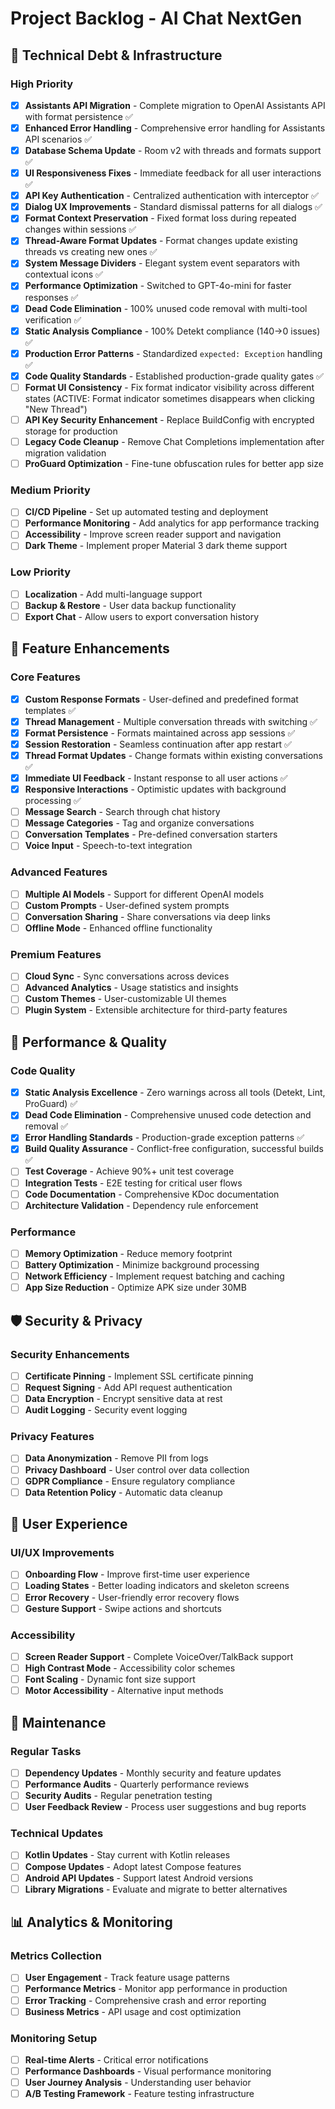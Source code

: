 # Project Backlog - AI Chat NextGen

## 🔧 Technical Debt & Infrastructure

### High Priority
- [x] **Assistants API Migration** - Complete migration to OpenAI Assistants API with format persistence ✅
- [x] **Enhanced Error Handling** - Comprehensive error handling for Assistants API scenarios ✅
- [x] **Database Schema Update** - Room v2 with threads and formats support ✅
- [x] **UI Responsiveness Fixes** - Immediate feedback for all user interactions ✅
- [x] **API Key Authentication** - Centralized authentication with interceptor ✅
- [x] **Dialog UX Improvements** - Standard dismissal patterns for all dialogs ✅
- [x] **Format Context Preservation** - Fixed format loss during repeated changes within sessions ✅
- [x] **Thread-Aware Format Updates** - Format changes update existing threads vs creating new ones ✅
- [x] **System Message Dividers** - Elegant system event separators with contextual icons ✅
- [x] **Performance Optimization** - Switched to GPT-4o-mini for faster responses ✅
- [x] **Dead Code Elimination** - 100% unused code removal with multi-tool verification ✅
- [x] **Static Analysis Compliance** - 100% Detekt compliance (140→0 issues) ✅
- [x] **Production Error Patterns** - Standardized `expected: Exception` handling ✅
- [x] **Code Quality Standards** - Established production-grade quality gates ✅
- [ ] **Format UI Consistency** - Fix format indicator visibility across different states (ACTIVE: Format indicator sometimes disappears when clicking "New Thread")
- [ ] **API Key Security Enhancement** - Replace BuildConfig with encrypted storage for production
- [ ] **Legacy Code Cleanup** - Remove Chat Completions implementation after migration validation
- [ ] **ProGuard Optimization** - Fine-tune obfuscation rules for better app size

### Medium Priority
- [ ] **CI/CD Pipeline** - Set up automated testing and deployment
- [ ] **Performance Monitoring** - Add analytics for app performance tracking
- [ ] **Accessibility** - Improve screen reader support and navigation
- [ ] **Dark Theme** - Implement proper Material 3 dark theme support

### Low Priority
- [ ] **Localization** - Add multi-language support
- [ ] **Backup & Restore** - User data backup functionality
- [ ] **Export Chat** - Allow users to export conversation history

## 🚀 Feature Enhancements

### Core Features
- [x] **Custom Response Formats** - User-defined and predefined format templates ✅
- [x] **Thread Management** - Multiple conversation threads with switching ✅
- [x] **Format Persistence** - Formats maintained across app sessions ✅
- [x] **Session Restoration** - Seamless continuation after app restart ✅
- [x] **Thread Format Updates** - Change formats within existing conversations ✅
- [x] **Immediate UI Feedback** - Instant response to all user actions ✅
- [x] **Responsive Interactions** - Optimistic updates with background processing ✅
- [ ] **Message Search** - Search through chat history
- [ ] **Message Categories** - Tag and organize conversations
- [ ] **Conversation Templates** - Pre-defined conversation starters
- [ ] **Voice Input** - Speech-to-text integration

### Advanced Features
- [ ] **Multiple AI Models** - Support for different OpenAI models
- [ ] **Custom Prompts** - User-defined system prompts
- [ ] **Conversation Sharing** - Share conversations via deep links
- [ ] **Offline Mode** - Enhanced offline functionality

### Premium Features
- [ ] **Cloud Sync** - Sync conversations across devices
- [ ] **Advanced Analytics** - Usage statistics and insights
- [ ] **Custom Themes** - User-customizable UI themes
- [ ] **Plugin System** - Extensible architecture for third-party features

## 🎯 Performance & Quality

### Code Quality
- [x] **Static Analysis Excellence** - Zero warnings across all tools (Detekt, Lint, ProGuard) ✅
- [x] **Dead Code Elimination** - Comprehensive unused code detection and removal ✅
- [x] **Error Handling Standards** - Production-grade exception patterns ✅
- [x] **Build Quality Assurance** - Conflict-free configuration, successful builds ✅
- [ ] **Test Coverage** - Achieve 90%+ unit test coverage
- [ ] **Integration Tests** - E2E testing for critical user flows
- [ ] **Code Documentation** - Comprehensive KDoc documentation
- [ ] **Architecture Validation** - Dependency rule enforcement

### Performance
- [ ] **Memory Optimization** - Reduce memory footprint
- [ ] **Battery Optimization** - Minimize background processing
- [ ] **Network Efficiency** - Implement request batching and caching
- [ ] **App Size Reduction** - Optimize APK size under 30MB

## 🛡️ Security & Privacy

### Security Enhancements
- [ ] **Certificate Pinning** - Implement SSL certificate pinning
- [ ] **Request Signing** - Add API request authentication
- [ ] **Data Encryption** - Encrypt sensitive data at rest
- [ ] **Audit Logging** - Security event logging

### Privacy Features
- [ ] **Data Anonymization** - Remove PII from logs
- [ ] **Privacy Dashboard** - User control over data collection
- [ ] **GDPR Compliance** - Ensure regulatory compliance
- [ ] **Data Retention Policy** - Automatic data cleanup

## 📱 User Experience

### UI/UX Improvements
- [ ] **Onboarding Flow** - Improve first-time user experience
- [ ] **Loading States** - Better loading indicators and skeleton screens
- [ ] **Error Recovery** - User-friendly error recovery flows
- [ ] **Gesture Support** - Swipe actions and shortcuts

### Accessibility
- [ ] **Screen Reader Support** - Complete VoiceOver/TalkBack support
- [ ] **High Contrast Mode** - Accessibility color schemes
- [ ] **Font Scaling** - Dynamic font size support
- [ ] **Motor Accessibility** - Alternative input methods

## 🔄 Maintenance

### Regular Tasks
- [ ] **Dependency Updates** - Monthly security and feature updates
- [ ] **Performance Audits** - Quarterly performance reviews
- [ ] **Security Audits** - Regular penetration testing
- [ ] **User Feedback Review** - Process user suggestions and bug reports

### Technical Updates
- [ ] **Kotlin Updates** - Stay current with Kotlin releases
- [ ] **Compose Updates** - Adopt latest Compose features
- [ ] **Android API Updates** - Support latest Android versions
- [ ] **Library Migrations** - Evaluate and migrate to better alternatives

## 📊 Analytics & Monitoring

### Metrics Collection
- [ ] **User Engagement** - Track feature usage patterns
- [ ] **Performance Metrics** - Monitor app performance in production
- [ ] **Error Tracking** - Comprehensive crash and error reporting
- [ ] **Business Metrics** - API usage and cost optimization

### Monitoring Setup
- [ ] **Real-time Alerts** - Critical error notifications
- [ ] **Performance Dashboards** - Visual performance monitoring
- [ ] **User Journey Analysis** - Understanding user behavior
- [ ] **A/B Testing Framework** - Feature testing infrastructure
